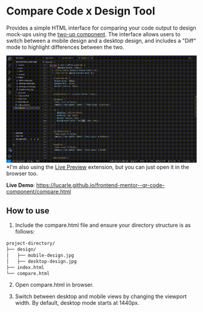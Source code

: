# Compare Code x Design Tool

Provides a simple HTML interface for comparing your code output to design mock-ups using the [two-up component](https://github.com/GoogleChromeLabs/two-up). The interface allows users to switch between a mobile design and a desktop design, and includes a "Diff" mode to highlight differences between the two.

![](preview.gif)
*I'm also using the [Live Preview](https://marketplace.visualstudio.com/items?itemName=ms-vscode.live-server) extension, but you can just open it in the browser too.

**Live Demo**: https://lucarle.github.io/frontend-mentor--qr-code-component/compare.html

## How to use

1. Include the compare.html file and ensure your directory structure is as follows:

```
project-directory/
├── design/
│   ├── mobile-design.jpg
│   ├── desktop-design.jpg
├── index.html
└── compare.html
```

2. Open compare.html in browser.

3. Switch between desktop and mobile views by changing the viewport width. By default, desktop mode starts at 1440px.

